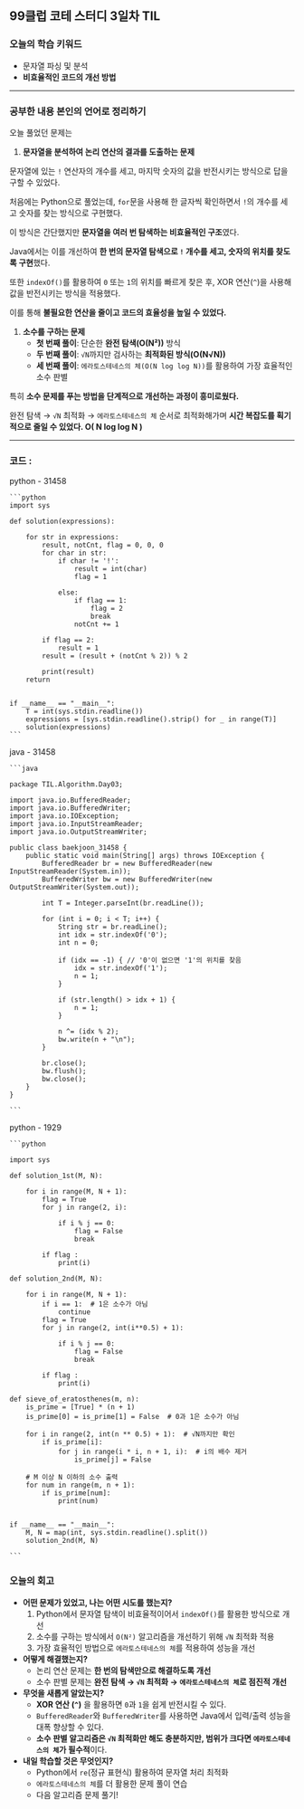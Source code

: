 ## **99클럽 코테 스터디 3일차 TIL**

### **오늘의 학습 키워드**

- 문자열 파싱 및 분석
- **비효율적인 코드의 개선 방법**

---

### **공부한 내용 본인의 언어로 정리하기**

오늘 풀었던 문제는 

1. **문자열을 분석하여 논리 연산의 결과를 도출하는 문제**

문자열에 있는 `!` 연산자의 개수를 세고, 마지막 숫자의 값을 반전시키는 방식으로 답을 구할 수 있었다.

처음에는 Python으로 풀었는데, `for`문을 사용해 한 글자씩 확인하면서 `!`의 개수를 세고 숫자를 찾는 방식으로 구현했다.

이 방식은 간단했지만 **문자열을 여러 번 탐색하는 비효율적인 구조**였다.

Java에서는 이를 개선하여 **한 번의 문자열 탐색으로 `!` 개수를 세고, 숫자의 위치를 찾도록 구현**했다.

또한 `indexOf()`를 활용하여 `0` 또는 `1`의 위치를 빠르게 찾은 후, XOR 연산(`^`)을 사용해 값을 반전시키는 방식을 적용했다.

이를 통해 **불필요한 연산을 줄이고 코드의 효율성을 높일 수 있었다.**

1. **소수를 구하는 문제**
    - **첫 번째 풀이**: 단순한 **완전 탐색(O(N²))** 방식
    - **두 번째 풀이**: `√N`까지만 검사하는 **최적화된 방식(O(N√N))**
    - **세 번째 풀이**: `에라토스테네스의 체(O(N log log N))`를 활용하여 가장 효율적인 소수 판별

특히 **소수 문제를 푸는 방법을 단계적으로 개선하는 과정이 흥미로웠다.**

완전 탐색 → `√N` 최적화 → `에라토스테네스의 체` 순서로 최적화해가며 **시간 복잡도를 획기적으로 줄일 수 있었다. O( N log log N )**

---

### **코드** :

python - 31458

    ```python
    import sys

    def solution(expressions):

        for str in expressions:
            result, notCnt, flag = 0, 0, 0
            for char in str:
                if char != '!':
                    result = int(char)
                    flag = 1

                else:
                    if flag == 1:
                        flag = 2
                        break
                    notCnt += 1

            if flag == 2:
                result = 1
            result = (result + (notCnt % 2)) % 2
            
            print(result)
        return 
        

    if __name__ == "__main__":
        T = int(sys.stdin.readline())
        expressions = [sys.stdin.readline().strip() for _ in range(T)]
        solution(expressions)
    ```

java - 31458

    ```java

    package TIL.Algorithm.Day03;

    import java.io.BufferedReader;
    import java.io.BufferedWriter;
    import java.io.IOException;
    import java.io.InputStreamReader;
    import java.io.OutputStreamWriter;

    public class baekjoon_31458 {
        public static void main(String[] args) throws IOException {
            BufferedReader br = new BufferedReader(new InputStreamReader(System.in));
            BufferedWriter bw = new BufferedWriter(new OutputStreamWriter(System.out));

            int T = Integer.parseInt(br.readLine());

            for (int i = 0; i < T; i++) {
                String str = br.readLine();
                int idx = str.indexOf('0');
                int n = 0;

                if (idx == -1) { // '0'이 없으면 '1'의 위치를 찾음
                    idx = str.indexOf('1');
                    n = 1;
                }

                if (str.length() > idx + 1) {
                    n = 1;
                }

                n ^= (idx % 2);
                bw.write(n + "\n");
            }
            
            br.close();
            bw.flush();
            bw.close();
        }
    }

    ```

python - 1929

    ```python

    import sys

    def solution_1st(M, N):

        for i in range(M, N + 1):
            flag = True
            for j in range(2, i):
                
                if i % j == 0:
                    flag = False
                    break

            if flag :
                print(i)

    def solution_2nd(M, N):

        for i in range(M, N + 1):
            if i == 1:  # 1은 소수가 아님
                continue
            flag = True
            for j in range(2, int(i**0.5) + 1):
                
                if i % j == 0:
                    flag = False
                    break

            if flag :
                print(i)

    def sieve_of_eratosthenes(m, n):
        is_prime = [True] * (n + 1)
        is_prime[0] = is_prime[1] = False  # 0과 1은 소수가 아님
        
        for i in range(2, int(n ** 0.5) + 1):  # √N까지만 확인
            if is_prime[i]:
                for j in range(i * i, n + 1, i):  # i의 배수 제거
                    is_prime[j] = False
        
        # M 이상 N 이하의 소수 출력
        for num in range(m, n + 1):
            if is_prime[num]:
                print(num)


    if __name__ == "__main__":
        M, N = map(int, sys.stdin.readline().split())
        solution_2nd(M, N)

    ```

### **오늘의 회고**

- **어떤 문제가 있었고, 나는 어떤 시도를 했는지?**
    1. Python에서 문자열 탐색이 비효율적이어서  `indexOf()`를 활용한 방식으로 개선
    2. 소수를 구하는 방식에서 `O(N²)` 알고리즘을 개선하기 위해 `√N` 최적화 적용
    3. 가장 효율적인 방법으로 `에라토스테네스의 체`를 적용하여 성능을 개선
- **어떻게 해결했는지?**
    - 논리 연산 문제는 **한 번의 탐색만으로 해결하도록 개선**
    - 소수 판별 문제는 **완전 탐색 → `√N` 최적화 → `에라토스테네스의 체`로 점진적 개선**
- **무엇을 새롭게 알았는지?**
    - **XOR 연산 (`^`)** 을 활용하면 `0`과 `1`을 쉽게 반전시킬 수 있다.
    - `BufferedReader`와 `BufferedWriter`를 사용하면 Java에서 입력/출력 성능을 대폭 향상할 수 있다.
    - **소수 판별 알고리즘은 `√N` 최적화만 해도 충분하지만, 범위가 크다면 `에라토스테네스의 체`가 필수적**이다.
- **내일 학습할 것은 무엇인지?**
    - Python에서 `re`(정규 표현식) 활용하여 문자열 처리 최적화
    - `에라토스테네스의 체`를 더 활용한 문제 풀이 연습
    - 다음 알고리즘 문제 풀기!
